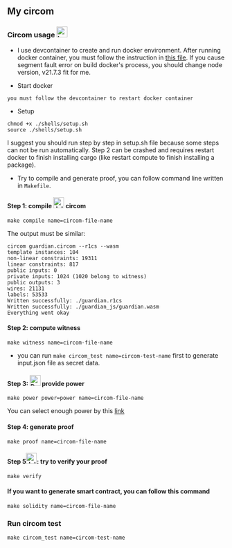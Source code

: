 ## My circom

### Circom usage <img src="https://raw.githubusercontent.com/Tarikul-Islam-Anik/Animated-Fluent-Emojis/master/Emojis/Animals/Lady%20Beetle.png" alt="Lady Beetle" width="25" height="25" />

- I use devcontainer to create and run docker environment. After running docker container, you must follow the instruction in [this file](./shells/setup.sh). If you cause segment fault error on build docker's process, you should change node version, v21.7.3 fit for me.

- Start docker

```shell
you must follow the devcontainer to restart docker container
```

- Setup

```shell
chmod +x ./shells/setup.sh
source ./shells/setup.sh
```

I suggest you should run step by step in setup.sh file because some steps can not be run automatically. Step 2 can be crashed and requires restart docker to finish installing cargo (like restart compute to finish installing a package).

- Try to compile and generate proof, you can follow command line written in `Makefile`.

#### Step 1: compile <img src="https://raw.githubusercontent.com/Tarikul-Islam-Anik/Animated-Fluent-Emojis/master/Emojis/Animals/Jellyfish.png" alt="Jellyfish" width="25" height="25" /> circom

```shell
make compile name=circom-file-name
```

The output must be similar:

```shell
circom guardian.circom --r1cs --wasm
template instances: 104
non-linear constraints: 19311
linear constraints: 817
public inputs: 0
private inputs: 1024 (1020 belong to witness)
public outputs: 3
wires: 21131
labels: 53533
Written successfully: ./guardian.r1cs
Written successfully: ./guardian_js/guardian.wasm
Everything went okay
```

#### Step 2: compute witness

```shell
make witness name=circom-file-name
```

- you can run `make circom_test name=circom-test-name` first to generate input.json file as secret data.

#### Step 3: <img src="https://raw.githubusercontent.com/Tarikul-Islam-Anik/Animated-Fluent-Emojis/master/Emojis/Animals/Deer.png" alt="Deer" width="25" height="25" /> provide power

```shell
make power power=power name=circom-file-name
```

You can select enough power by this [link](https://github.com/iden3/snarkjs)

#### Step 4: generate proof

```shell
make proof name=circom-file-name
```

#### Step 5<img src="https://raw.githubusercontent.com/Tarikul-Islam-Anik/Animated-Fluent-Emojis/master/Emojis/Animals/Jellyfish.png" alt="Jellyfish" width="25" height="25" />: try to verify your proof

```shell
make verify
```

#### If you want to generate smart contract, you can follow this command

```shell
make solidity name=circom-file-name
```

### Run circom test

```shell
make circom_test name=circom-test-name
```
